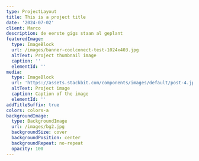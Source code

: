 ```yaml
---
type: ProjectLayout
title: This is a project title
date: '2024-07-02'
client: Marco
description: de eerste gigs staan al geplant
featuredImage:
  type: ImageBlock
  url: /images/banner-coolconect-test-1024x403.jpg
  altText: Project thumbnail image
  caption: ''
  elementId: ''
media:
  type: ImageBlock
  url: 'https://assets.stackbit.com/components/images/default/post-4.jpeg'
  altText: Project image
  caption: Caption of the image
  elementId: ''
addTitleSuffix: true
colors: colors-a
backgroundImage:
  type: BackgroundImage
  url: /images/bg2.jpg
  backgroundSize: cover
  backgroundPosition: center
  backgroundRepeat: no-repeat
  opacity: 100
---
```

